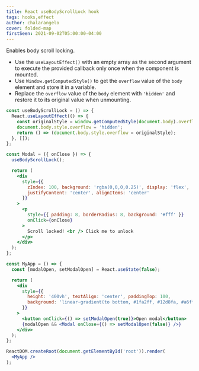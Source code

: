 ```yaml
---
title: React useBodyScrollLock hook
tags: hooks,effect
author: chalarangelo
cover: folded-map
firstSeen: 2021-09-02T05:00:00-04:00
---
```


Enables body scroll locking.

- Use the `useLayoutEffect()` with an empty array as the second argument to execute the provided callback only once when the component is mounted.
- Use `Window.getComputedStyle()` to get the `overflow` value of the `body` element and store it in a variable.
- Replace the `overflow` value of the `body` element with `'hidden'` and restore it to its original value when unmounting.

```jsx
const useBodyScrollLock = () => {
  React.useLayoutEffect(() => {
    const originalStyle = window.getComputedStyle(document.body).overflow;
    document.body.style.overflow = 'hidden';
    return () => (document.body.style.overflow = originalStyle);
  }, []);
};
```

```jsx
const Modal = ({ onClose }) => {
  useBodyScrollLock();

  return (
    <div
      style={{
        zIndex: 100, background: 'rgba(0,0,0,0.25)', display: 'flex',
        justifyContent: 'center', alignItems: 'center'
      }}
    >
      <p
        style={{ padding: 8, borderRadius: 8, background: '#fff' }}
        onClick={onClose}
      >
        Scroll locked! <br /> Click me to unlock
      </p>
    </div>
  );
};

const MyApp = () => {
  const [modalOpen, setModalOpen] = React.useState(false);

  return (
    <div
      style={{
        height: '400vh', textAlign: 'center', paddingTop: 100,
        background: 'linear-gradient(to bottom, #1fa2ff, #12d8fa, #a6ffcb)'
      }}
    >
      <button onClick={() => setModalOpen(true)}>Open modal</button>
      {modalOpen && <Modal onClose={() => setModalOpen(false)} />}
    </div>
  );
};

ReactDOM.createRoot(document.getElementById('root')).render(
  <MyApp />
);
```
